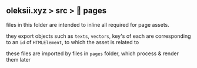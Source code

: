 ## oleksii.xyz > src > 📄 **pages**

files in this folder are intended to inline all required for page assets.

they export objects such as `texts`, `vectors`, key's of each are corresponding to an `id` of `HTMLElement`, to which the asset is related to

these files are imported by files in `pages` folder, which process & render them later
